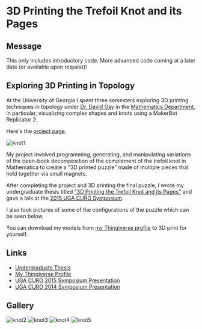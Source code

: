 # 3D Printing the Trefoil Knot and its Pages

## Message
This only includes introductory code. More advanced code coming at a later date (or available upon request)!

## Exploring 3D Printing in Topology
At the University of Georgia I spent three semesters exploring 3D printing techniques in topology under [Dr. David Gay][dg] in the [Mathematics Department][ugamath], in particular, visualizing complex shapes and knots using a MakerBot Replicator 2. 

Here's the [project page][project].

![knot1](http://fredhohman.com/images/projects/trefoil/undergraduate-research.jpg)

My project involved programming, generating, and manipulating variations of the open-book decomposition of the complement of the trefoil knot in Mathematica to create a "3D printed puzzle" made of multiple pieces that hold together via small magnets. 

After completing the project and 3D printing the final puzzle, I wrote my undergraduate thesis titled ["3D Printing the Trefoil Knot and its Pages"][thesis] and gave a talk at the [2015 UGA CURO Symposium][curo2015].

I also took pictures of some of the configurations of the puzzle which can be seen below.

You can download my models from [my Thingiverse profile][thingiverse] to 3D print for yourself.

## Links
* [Undergraduate Thesis][thesis]
* [My Thingiverse Profile][thingiverse]
* [UGA CURO 2015 Symposium Presentation][curo2015]
* [UGA CURO 2014 Symposium Presentation][curo2014]

## Gallery 
![knot2](http://fredhohman.com/images/projects/trefoil/trefoil_puzzle1.jpg)
![knot3](http://fredhohman.com/images/projects/trefoil/trefoil_puzzle6.jpg)
![knot4](http://fredhohman.com/images/projects/trefoil/trefoil_puzzle7.jpg)
![knot5](http://fredhohman.com/images/projects/trefoil/trefoil_puzzle5.jpg)

[dg]: http://euclidlab.org/david-gay/ "Dr. David Gay."
[ugamath]: http://www.math.uga.edu "UGA Mathematics."
[thingiverse]: http://www.thingiverse.com/fredhohman/overview "My Thingiverse Profile."
[project]: http://fredhohman.com/projects/3d-printing-the-trefoil-knot-and-its-pages/
[thesis]: http://fredhohman.com/assets/thesis.pdf
[curo2014]: http://fredhohman.com/assets/curo_symposium_2014.pdf
[curo2015]: http://fredhohman.com/assets/curo_symposium_2015.pdf
